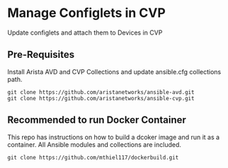 # Manage Configlets in CVP

Update configlets and attach them to Devices in CVP

## Pre-Requisites

Install Arista AVD and CVP Collections and update ansible.cfg collections path.

```text
git clone https://github.com/aristanetworks/ansible-avd.git
git clone https://github.com/aristanetworks/ansible-cvp.git
```

## Recommended to run Docker Container

This repo has instructions on how to build a dcoker image and run it as a container.  All Ansible modules and collections are included.

```text
git clone https://github.com/mthiel117/dockerbuild.git
```